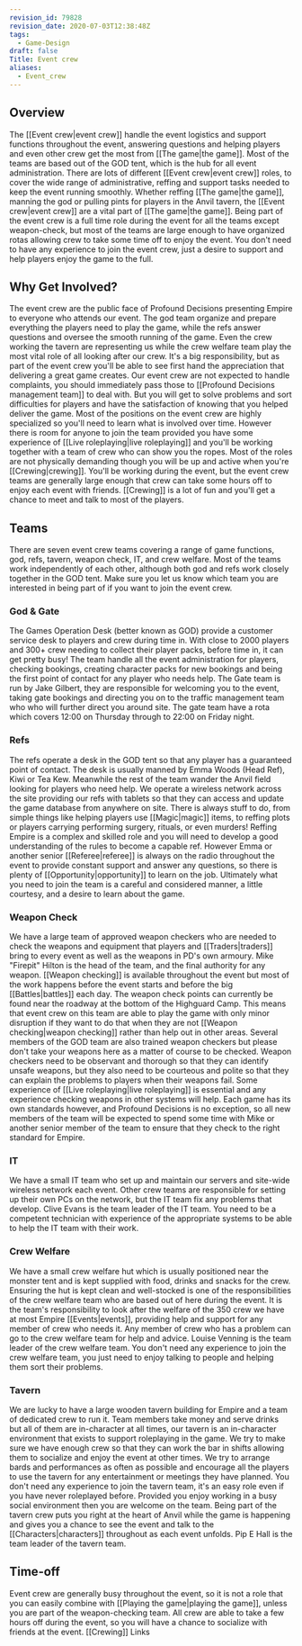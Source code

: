 ```yaml
---
revision_id: 79828
revision_date: 2020-07-03T12:38:48Z
tags:
  - Game-Design
draft: false
Title: Event crew
aliases:
  - Event_crew
---
```

## Overview
The [[Event crew|event crew]] handle the event logistics and support functions throughout the event, answering questions and helping players and even other crew get the most from [[The game|the game]]. Most of the teams are based out of the GOD tent, which is the hub for all event administration. There are lots of different [[Event crew|event crew]] roles, to cover the wide range of administrative, reffing and support tasks needed to keep the event running smoothly. Whether reffing [[The game|the game]], manning the god or pulling pints for players in the Anvil tavern, the [[Event crew|event crew]] are a vital part of [[The game|the game]].
Being part of the event crew is a full time role during the event for all the teams except weapon-check, but most of the teams are large enough to have organized rotas allowing crew to take some time off to enjoy the event. You don't need to have any experience to join the event crew, just a desire to support and help players enjoy the game to the full.
## Why Get Involved?
The event crew are the public face of Profound Decisions presenting Empire to everyone who attends our event. The god team organize and prepare everything the players need to play the game, while the refs answer questions and oversee the smooth running of the game. Even the crew working the tavern are representing us while the crew welfare team play the most vital role of all looking after our crew. It's a big responsibility, but as part of the event crew you'll be able to see first hand the appreciation that delivering a great game creates. 
Our event crew are not expected to handle complaints, you should immediately pass those to [[Profound Decisions management team]] to deal with. But you will get to solve problems and sort difficulties for players and have the satisfaction of knowing that you helped deliver the game.
Most of the positions on the event crew are highly specialized so you'll need to learn what is involved over time. However there is room for anyone to join the team provided you have some experience of [[Live roleplaying|live roleplaying]] and you'll be working together with a team of crew who can show you the ropes. Most of the roles are not physically demanding though you will be up and active when you're [[Crewing|crewing]].
You'll be working during the event, but the event crew teams are generally large enough that crew can take some hours off to enjoy each event with friends. [[Crewing]] is a lot of fun and you'll get a chance to meet and talk to most of the players. 
## Teams
There are seven event crew teams covering a range of game functions, god, refs, tavern, weapon check, IT, and crew welfare. Most of the teams work independently of each other, although both god and refs work closely together in the GOD tent. Make sure you let us know which team you are interested in being part of if you want to join the event crew.
### God & Gate
The Games Operation Desk (better known as GOD) provide a customer service desk to players and crew during time in. With close to 2000 players and 300+ crew needing to collect their player packs, before time in, it can get pretty busy! The team handle all the event administration for players, checking bookings, creating character packs for new bookings and being the first point of contact for any player who needs help.
The Gate team is run by Jake Gilbert, they are responsible for welcoming you to the event, taking gate bookings and directing you on to the traffic management team who who will further direct you around site. The gate team have a rota which covers 12:00 on Thursday through to 22:00 on Friday night.
### Refs
The refs operate a desk in the GOD tent so that any player has a guaranteed point of contact. The desk is usually manned by Emma Woods (Head Ref), Kiwi or Tea Kew. Meanwhile the rest of the team wander the Anvil field looking for players who need help. We operate a wireless network across the site providing our refs with tablets so that they can access and update the game database from anywhere on site. There is always stuff to do, from simple things like helping players use [[Magic|magic]] items, to reffing plots or players carrying performing surgery, rituals, or even murders!
Reffing Empire is a complex and skilled role and you will need to develop a good understanding of the rules to become a capable ref. However Emma or another senior [[Referee|referee]] is always on the radio throughout the event to provide constant support and answer any questions, so there is plenty of [[Opportunity|opportunity]] to learn on the job. Ultimately what you need to join the team is a careful and considered manner, a little courtesy, and a desire to learn about the game.
### Weapon Check
We have a large team of approved weapon checkers who are needed to check the weapons and equipment that players and [[Traders|traders]] bring to every event as well as the weapons in PD's own armoury. Mike "Firepit" Hilton is the head of the team, and the final authority for any weapon. [[Weapon checking]] is available throughout the event but most of the work happens before the event starts and before the big [[Battles|battles]] each day. The weapon check points can currently be found near the roadway at the bottom of the Highguard Camp. This means that event crew on this team are able to play the game with only minor disruption if they want to do that when they are not [[Weapon checking|weapon checking]] rather than help out in other areas. Several members of the GOD team are also trained weapon checkers but please don't take your weapons here as a matter of course to be checked.
Weapon checkers need to be observant and thorough so that they can identify unsafe weapons, but they also need to be courteous and polite so that they can explain the problems to players when their weapons fail. Some experience of [[Live roleplaying|live roleplaying]] is essential and any experience checking weapons in other systems will help. Each game has its own standards however, and Profound Decisions is no exception, so all new members of the team will be expected to spend some time with Mike or another senior member of the team to ensure that they check to the right standard for Empire.
### IT
We have a small IT team who set up and maintain our servers and site-wide wireless network each event. Other crew teams are responsible for setting up their own PCs on the network, but the IT team fix any problems that develop.
Clive Evans is the team leader of the IT team. You need to be a competent technician with experience of the appropriate systems to be able to help the IT team with their work.
### Crew Welfare
We have a small crew welfare hut which is usually positioned near the monster tent and is kept supplied with food, drinks and snacks for the crew. Ensuring the hut is kept clean and well-stocked is one of the responsibilities of the crew welfare team who are based out of here during the event. It is the team's responsibility to look after the welfare of the 350 crew we have at most Empire [[Events|events]], providing help and support for any member of crew who needs it. Any member of crew who has a problem can go to the crew welfare team for help and advice.
Louise Venning is the team leader of the crew welfare team. You don't need any experience to join the crew welfare team, you just need to enjoy talking to people and helping them sort their problems.
### Tavern
We are lucky to have a large wooden tavern building for Empire and a team of dedicated crew to run it. Team members take money and serve drinks but all of them are in-character at all times, our tavern is an in-character environment that exists to support roleplaying in the game. We try to make sure we have enough crew so that they can work the bar in shifts allowing them to socialize and enjoy the event at other times. We try to arrange bards and performances as often as possible and encourage all the players to use the tavern for any entertainment or meetings they have planned. 
You don't need any experience to join the tavern team, it's an easy role even if you have never roleplayed before. Provided you enjoy working in a busy social environment then you are welcome on the team. Being part of the tavern crew puts you right at the heart of Anvil while the game is happening and gives you a chance to see the event and talk to the [[Characters|characters]] throughout as each event unfolds. Pip E Hall is the team leader of the tavern team.
## Time-off
Event crew are generally busy throughout the event, so it is not a role that you can easily combine with [[Playing the game|playing the game]], unless you are part of the weapon-checking team. All crew are able to take a few hours off during the event, so you will have a chance to socialize with friends at the event.
[[Crewing]] Links